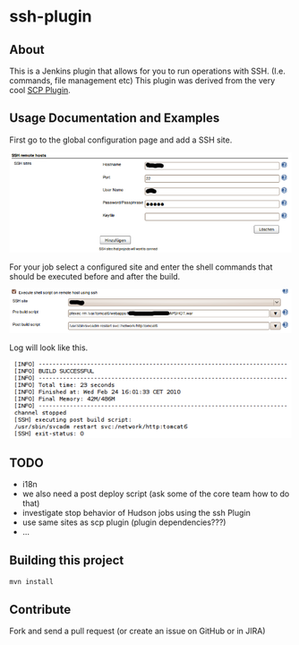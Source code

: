 # ssh-plugin

## About

This is a Jenkins plugin that allows for you to run operations with SSH. (I.e. commands, file management etc)
This plugin was derived from the very cool [SCP Plugin](https://plugins.jenkins.io/scp/).

## Usage Documentation and Examples

First go to the global configuration page and add a SSH site.

![](docs/images/ssh-global-cfg.png)

For your job select a configured site and enter the shell commands that should be executed before and after the build.

![](docs/images/ssh-job-cfg.png)

Log will look like this.

![](docs/images/ssh-job-log.png)

## TODO

- i18n
- we also need a post deploy script (ask some of the core team how to do that)
- investigate stop behavior of Hudson jobs using the ssh Plugin
- use same sites as scp plugin (plugin dependencies???)
- ...

## Building this project

```shell
mvn install
```

## Contribute

Fork and send a pull request (or create an issue on GitHub or in JIRA)
